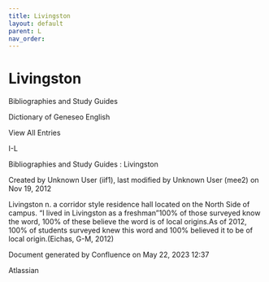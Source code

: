 ```yaml
---
title: Livingston
layout: default
parent: L
nav_order:
---
```


# Livingston

Bibliographies and Study Guides

Dictionary of Geneseo English

View All Entries

I-L

Bibliographies and Study Guides : Livingston

Created by  Unknown User (iif1), last modified by  Unknown User (mee2) on Nov 19, 2012

Livingston n. a corridor style residence hall located on the North Side of campus. “I lived in Livingston as a freshman”100% of those surveyed know the word, 100% of these believe the word is of local origins.As of 2012, 100% of students surveyed knew this word and 100% believed it to be of local origin.(Eichas, G-M, 2012) 

Document generated by Confluence on May 22, 2023 12:37

Atlassian
